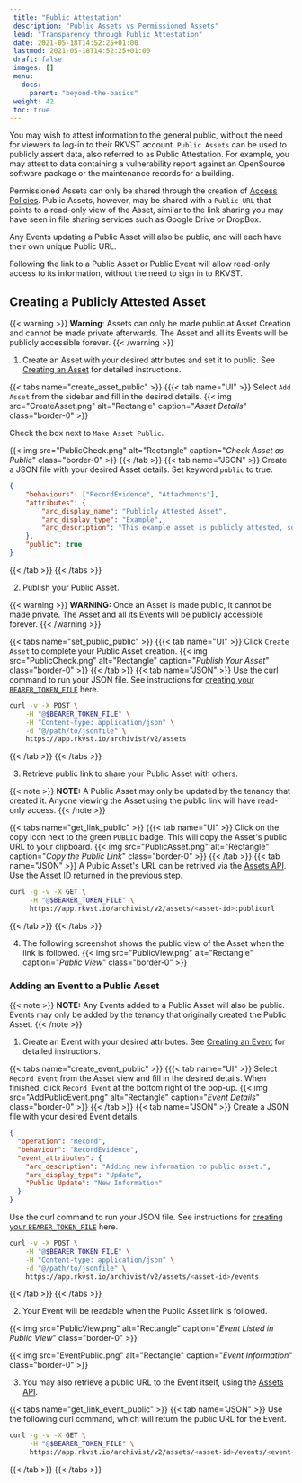 ```yaml
---
 title: "Public Attestation"
 description: "Public Assets vs Permissioned Assets"
 lead: "Transparency through Public Attestation"
 date: 2021-05-18T14:52:25+01:00
 lastmod: 2021-05-18T14:52:25+01:00
 draft: false
 images: []
 menu:
   docs:
     parent: "beyond-the-basics"
 weight: 42
 toc: true
---
```


You may wish to attest information to the general public, without the need for viewers to log-in to their RKVST account. `Public Assets` can be used to publicly assert data, also referred to as Public Attestation. For example, you may attest to data containing a vulnerability report against an OpenSource software package or the maintenance records for a building.

Permissioned Assets can only be shared through the creation of [Access Policies](../../rkvst-basics/sharing-assets-with-obac/). Public Assets, however, may be shared with a `Public URL` that points to a read-only view of the Asset, similar to the link sharing you may have seen in file sharing services such as Google Drive or DropBox. 

Any Events updating a Public Asset will also be public, and will each have their own unique Public URL.

Following the link to a Public Asset or Public Event will allow read-only access to its information, without the need to sign in to RKVST.


## Creating a Publicly Attested Asset

{{< warning >}}
**Warning**: Assets can only be made public at Asset Creation and cannot be made private afterwards. The Asset and all its Events will be publicly accessible forever.
{{< /warning >}}

1. Create an Asset with your desired attributes and set it to public. See [Creating an Asset](https://docs.rkvst.com/docs/rkvst-basics/creating-an-asset/) for detailed instructions. 

{{< tabs name="create_asset_public" >}}
{{{< tab name="UI" >}}
Select `Add Asset` from the sidebar and fill in the desired details.
{{< img src="CreateAsset.png" alt="Rectangle" caption="<em>Asset Details</em>" class="border-0" >}}

Check the box next to `Make Asset Public`.

{{< img src="PublicCheck.png" alt="Rectangle" caption="<em>Check Asset as Public</em>" class="border-0" >}}
{{< /tab >}}
{{< tab name="JSON" >}}
Create a JSON file with your desired Asset details. Set keyword `public` to true.

```json
{
    "behaviours": ["RecordEvidence", "Attachments"],
    "attributes": {
        "arc_display_name": "Publicly Attested Asset",
        "arc_display_type": "Example",
        "arc_description": "This example asset is publicly attested, so anyone with the link can access its details without signing in to RKVST."
    },
    "public": true
}
```
{{< /tab >}}
{{< /tabs >}}

2. Publish your Public Asset.

{{< warning >}}
**WARNING:** Once an Asset is made public, it cannot be made private. The Asset and all its Events will be publicly accessible forever.
{{< /warning >}}

{{< tabs name="set_public_public" >}}
{{{< tab name="UI" >}}
Click `Create Asset` to complete your Public Asset creation. 
{{< img src="PublicCheck.png" alt="Rectangle" caption="<em>Publish Your Asset</em>" class="border-0" >}}
{{< /tab >}}
{{< tab name="JSON" >}}
Use the curl command to run your JSON file. See instructions for [creating your `BEARER_TOKEN_FILE`](https://docs.rkvst.com/docs/rkvst-basics/getting-access-tokens-using-app-registrations/) here. 

```bash 
curl -v -X POST \
    -H "@$BEARER_TOKEN_FILE" \
    -H "Content-type: application/json" \
    -d "@/path/to/jsonfile" \
    https://app.rkvst.io/archivist/v2/assets
```

{{< /tab >}}
{{< /tabs >}}

3. Retrieve public link to share your Public Asset with others. 

{{< note >}}
**NOTE:** A Public Asset may only be updated by the tenancy that created it. Anyone viewing the Asset using the public link will have read-only access.
{{< /note >}}

{{< tabs name="get_link_public" >}}
{{{< tab name="UI" >}}
Click on the copy icon next to the green `PUBLIC` badge. This will copy the Asset's public URL to your clipboard. 
{{< img src="PublicAsset.png" alt="Rectangle" caption="<em>Copy the Public Link</em>" class="border-0" >}}
{{< /tab >}}
{{< tab name="JSON" >}}
A Public Asset's URL can be retrived via the [Assets API](https://docs.rkvst.com/docs/api-reference/assets-api/). Use the Asset ID returned in the previous step.

```bash
curl -g -v -X GET \
     -H "@$BEARER_TOKEN_FILE" \
     https://app.rkvst.io/archivist/v2/assets/<asset-id>:publicurl
```
{{< /tab >}}
{{< /tabs >}}

4. The following screenshot shows the public view of the Asset when the link is followed. 
{{< img src="PublicView.png" alt="Rectangle" caption="<em>Public View</em>" class="border-0" >}}


### Adding an Event to a Public Asset

{{< note >}}
**NOTE:** Any Events added to a Public Asset will also be public. Events may only be added by the tenancy that originally created the Public Asset.
{{< /note >}}

1. Create an Event with your desired attributes. See [Creating an Event](https://docs.rkvst.com/docs/rkvst-basics/creating-an-event-against-an-asset/) for detailed instructions. 

{{< tabs name="create_event_public" >}}
{{{< tab name="UI" >}}
Select `Record Event` from the Asset view and fill in the desired details. When finished, click `Record Event` at the bottom right of the pop-up.
{{< img src="AddPublicEvent.png" alt="Rectangle" caption="<em>Event Details</em>" class="border-0" >}}
{{< /tab >}}
{{< tab name="JSON" >}}
Create a JSON file with your desired Event details. 

```json
{
  "operation": "Record",
  "behaviour": "RecordEvidence",
  "event_attributes": {
    "arc_description": "Adding new information to public asset.",
    "arc_display_type": "Update",
    "Public Update": "New Information"
  }
}
```

Use the curl command to run your JSON file. See instructions for [creating your `BEARER_TOKEN_FILE`](https://docs.rkvst.com/docs/rkvst-basics/getting-access-tokens-using-app-registrations/) here. 

```bash 
curl -v -X POST \
    -H "@$BEARER_TOKEN_FILE" \
    -H "Content-type: application/json" \
    -d "@/path/to/jsonfile" \
    https://app.rkvst.io/archivist/v2/assets/<asset-id>/events
```
{{< /tab >}}
{{< /tabs >}}

2. Your Event will be readable when the Public Asset link is followed. 

{{< img src="PublicView.png" alt="Rectangle" caption="<em>Event Listed in Public View</em>" class="border-0" >}}

{{< img src="EventPublic.png" alt="Rectangle" caption="<em>Event Information</em>" class="border-0" >}}

3. You may also retrieve a public URL to the Event itself, using the [Assets API](https://docs.rkvst.com/docs/api-reference/assets-api/). 

{{< tabs name="get_link_event_public" >}}
{{< tab name="JSON" >}}
Use the following curl command, which will return the public URL for the Event.
```bash 
curl -g -v -X GET \
     -H "@$BEARER_TOKEN_FILE" \
     https://app.rkvst.io/archivist/v2/assets/<asset-id>/events/<event-id>:publicurl
```
{{< /tab >}}
{{< /tabs >}}